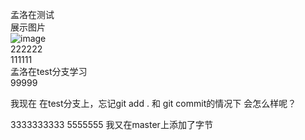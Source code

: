 孟洛在测试  
展示图片  
![image](./images/sun.png)  
222222  
111111  
孟洛在test分支学习  
99999     

我现在 在test分支上，忘记git add .  和  git commit的情况下  会怎么样呢？  

3333333333
5555555
我又在master上添加了字节  

